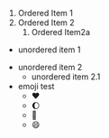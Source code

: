 1. Ordered Item 1
2. Ordered Item 2 
   1. Ordered Item2a 
- unordered item 1 
* unordered item 2 
   * unordered item 2.1 
* emoji test
   * :heart:
   * :moon: 
   * :sunflower:
   * :smile:
   
